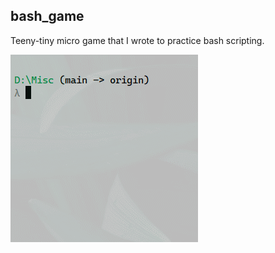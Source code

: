 ## bash_game
Teeny-tiny micro game that I wrote to practice bash scripting.

![](bash_game/bash_game.gif)
